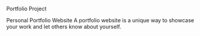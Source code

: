 Portfolio Project

Personal Portfolio Website
A portfolio website is a unique way to showcase your work and let others know about yourself.
